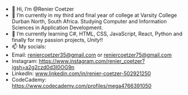 - 👋 Hi, I’m @Renier Coetzer
- 👀 I’m currently in my third and final year of college at Varsity College Durban North, South Africa. Studying Computer and Information Sciences in Application Development.
- 🌱 I’m currently learning C#, HTML, CSS, JavaScript, React, Python and finally for my passion projects, *Unity*!!
- 📫 My socials:
- Email: reniercoetzer35@gmail.com or reniercoetzer75@gmail.com
- Instagram: https://www.instagram.com/renier_coetzer?igsh=a2g2czd0d3I0OG9n
- LinkedIn: www.linkedin.com/in/renier-coetzer-502921250
- CodeCademy: https://www.codecademy.com/profiles/mega4766391050
